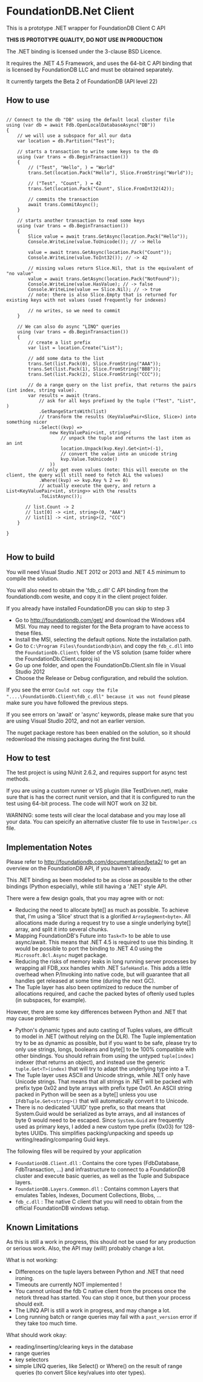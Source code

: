 FoundationDB.Net Client
=======================

This is a prototype .NET wrapper for FoundationDB Client C API

**THIS IS PROTOTYPE QUALITY, DO NOT USE IN PRODUCTION**

The .NET binding is licensed under the 3-clause BSD Licence. 

It requires the .NET 4.5 Framework, and uses the 64-bit C API binding that is licensed by FoundationDB LLC and must be obtained separately.

It currently targets the Beta 2 of FoundationDB (API level 22)

How to use
----------

```CSharp

// Connect to the db "DB" using the default local cluster file
using (var db = await Fdb.OpenLocalDatabaseAsync("DB"))
{
    // we will use a subspace for all our data
    var location = db.Partition("Test");
    
    // starts a transaction to write some keys to the db
    using (var trans = db.BeginTransaction())
    {
        // ("Test", "Hello", ) = "World"
        trans.Set(location.Pack("Hello"), Slice.FromString("World"));

        // ("Test", "Count", ) = 42
        trans.Set(location.Pack("Count", Slice.FromInt32(42));
        
        // commits the transaction
        await trans.CommitAsync();
    }

    // starts another transaction to read some keys
    using (var trans = db.BeginTransaction())
    {  
        Slice value = await trans.GetAsync(location.Pack("Hello"));
        Console.WriteLine(value.ToUnicode()); // -> Hello
    
        value = await trans.GetAsync(location.Pack("Count"));
        Console.WriteLine(value.ToInt32()); // -> 42
    
        // missing values return Slice.Nil, that is the equivalent of "no value"
        value = await trans.GetAsync(location.Pack("NotFound"));
        Console.WriteLine(value.HasValue); // -> false
        Console.WriteLine(value == Slice.Nil); // -> true
        // note: there is also Slice.Empty that is returned for existing keys with not values (used frequently for indexes)
        
        // no writes, so we need to commit
    }

    // We can also do async "LINQ" queries
    using (var trans = db.BeginTransaction())
    {
        // create a list prefix
        var list = location.Create("List");
    
        // add some data to the list
        trans.Set(list.Pack(0), Slice.FromString("AAA"));
        trans.Set(list.Pack(1), Slice.FromString("BBB"));
        trans.Set(list.Pack(2), Slice.FromString("CCC"));
    
        // do a range query on the list prefix, that returns the pairs (int index, string value).        
        var results = await (trans.
            // ask for all keys prefixed by the tuple ("Test", "List", )
            .GetRangeStartsWith(list)
            // transform the results (KeyValuePair<Slice, Slice>) into something nicer
            .Select((kvp) => 
                new KeyValuePair<int, string>(
                    // unpack the tuple and returns the last item as an int
                    location.Unpack(kvp.Key).Get<int>(-1),
                    // convert the value into an unicode string
                    kvp.Value.ToUnicode() 
                ))
            // only get even values (note: this will execute on the client, the query will still need to fetch ALL the values)
            .Where((kvp) => kvp.Key % 2 == 0)
            // actually execute the query, and return a List<KeyValuePair<int, string>> with the results
            .ToListAsync());

       // list.Count -> 2
       // list[0] -> <int, string>(0, "AAA")
       // list[1] -> <int, string>(2, "CCC")
    }
    
}


```

How to build
------------

You will need Visual Studio .NET 2012 or 2013 and .NET 4.5 minimum to compile the solution.

You will also need to obtain the 'fdb_c.dll' C API binding from the foundationdb.com wesite, and copy it in the client project folder.

If you already have installed FoundationDB you can skip to step 3

* Go to http://foundationdb.com/get/ and download the Windows x64 MSI. You may need to register for the Beta program to have access to these files.
* Install the MSI, selecting the default options. Note the installation path.
* Go to `C:\Program Files\foundationdb\bin\` and copy the `fdb_c.dll` into the `FoundationDb.Client\` folder of the VS solution (same folder where the FoundationDb.Client.csproj is)
* Go up one folder, and open the FoundationDb.Client.sln file in Visual Studio 2012
* Choose the Release or Debug configuration, and rebuild the solution.

If you see the error `Could not copy the file "....\FoundationDb.Client\fdb_c.dll" because it was not found` please make sure you have followed the previous steps.

If you see errors on 'await' or 'async' keywords, please make sure that you are using Visual Studio 2012, and not an earlier version.

The nuget package restore has been enabled on the solution, so it should redownload the missing packages during the first build.

How to test
-----------

The test project is using NUnit 2.6.2, and requires support for async test methods.

If you are using a custom runner or VS plugin (like TestDriven.net), make sure that is has the correct nunit version, and that it is configured to run the test using 64-bit process. The code will NOT work on 32 bit.

WARNING: some tests will clear the local database and you may lose all your data. You can speicify an alternative cluster file to use in `TestHelper.cs` file.

Implementation Notes
--------------------

Please refer to http://foundationdb.com/documentation/beta2/ to get an overview on the FoundationDB API, if you haven't already.

This .NET binding as been modeled to be as close as possible to the other bindings (Python especially), while still having a '.NET' style API. 

There were a few design goals, that you may agree with or not:
* Reducing the need to allocate byte[] as much as possible. To achieve that, I'm using a 'Slice' struct that is a glorified `ArraySegment<byte>`. All allocations made during a request try to use a single underlying byte[] array, and split it into several chunks.
* Mapping FoundationDB's Future into `Task<T>` to be able to use async/await. This means that .NET 4.5 is required to use this binding. It would be possible to port the binding to .NET 4.0 using the `Microsoft.Bcl.Async` nuget package.
* Reducing the risks of memory leaks in long running server processes by wrapping all FDB_xxx handles whith .NET `SafeHandle`. This adds a little overhead when P/Invoking into native code, but will guarantee that all handles get released at some time (during the next GC).
* The Tuple layer has also been optimized to reduce the number of allocations required, and cache the packed bytes of oftenly used tuples (in subspaces, for example).

However, there are some key differences between Python and .NET that may cause problems:
* Python's dynamic types and auto casting of Tuples values, are difficult to model in .NET (without relying on the DLR). The Tuple implementation try to be as dynamic as possible, but if you want to be safe, please try to only use strings, longs, booleans and byte[] to be 100% compatible with other bindings. You should refrain from using the untyped `tuple[index]` indexer (that returns an object), and instead use the generic `tuple.Get<T>(index)` that will try to adapt the underlying type into a T.
* The Tuple layer uses ASCII and Unicode strings, while .NET only have Unicode strings. That means that all strings in .NET will be packed with prefix type 0x02 and byte arrays with prefix type 0x01. An ASCII string packed in Python will be seen as a byte[] unless you use `IFdbTuple.Get<string>()` that will automatically convert it to Unicode.
* There is no dedicated 'UUID' type prefix, so that means that System.Guid would be serialized as byte arrays, and all instances of byte 0 would need to be escaped. Since `System.Guid` are frequently used as primary keys, I added a new custom type prefix (0x03) for 128-bytes UUIDs. This simplifies packing/unpacking and speeds up writing/reading/comparing Guid keys.

The following files will be required by your application
* `FoundationDB.Client.dll` : Contains the core types (FdbDatabase, FdbTransaction, ...) and infrastructure to connect to a FoundationDB cluster and execute basic queries, as well as the Tuple and Subspace layers.
* `FoundationDB.Layers.Commmon.dll` : Contains common Layers that emulates Tables, Indexes, Document Collections, Blobs, ...
* `fdb_c.dll` : The native C client that you will need to obtain from the official FoundationDB windows setup.

Known Limitations
-----------------

As this is still a work in progress, this should not be used for any production or serious work. Also, the API may (will!) probably change a lot.

What is not working:
* Differences on the tuple layers between Python and .NET that need ironing.
* Timeouts are currently NOT implemented !
* You cannot unload the fdb C native client from the process once the netork thread has started. You can stop it once, but then your process should exit.
* The LINQ API is still a work in progress, and may change a lot.
* Long running batch or range queries may fail with a `past_version` error if they take too much time.

What should work okay:
* reading/inserting/clearing keys in the database
* range queries
* key selectors
* simple LINQ queries, like Select() or Where() on the result of range queries (to convert Slice key/values into oter types).



